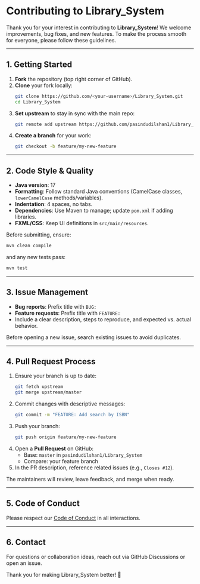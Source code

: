 # Contributing to Library_System

Thank you for your interest in contributing to **Library_System**! We welcome improvements, bug fixes, and new features. To make the process smooth for everyone, please follow these guidelines.

---

## 1. Getting Started

1. **Fork** the repository (top right corner of GitHub).
2. **Clone** your fork locally:
   ```bash
   git clone https://github.com/<your-username>/Library_System.git
   cd Library_System
   ```
3. **Set upstream** to stay in sync with the main repo:
   ```bash
   git remote add upstream https://github.com/pasindudilshan1/Library_System.git
   ```
4. **Create a branch** for your work:
   ```bash
   git checkout -b feature/my-new-feature
   ```

---

## 2. Code Style & Quality

- **Java version**: 17
- **Formatting**: Follow standard Java conventions (CamelCase classes, `lowerCamelCase` methods/variables).
- **Indentation**: 4 spaces, no tabs.
- **Dependencies**: Use Maven to manage; update `pom.xml` if adding libraries.
- **FXML/CSS**: Keep UI definitions in `src/main/resources`.

Before submitting, ensure:

```bash
mvn clean compile
```  
and any new tests pass:
```bash
mvn test
```

---


## 3. Issue Management

- **Bug reports**: Prefix title with `BUG:`
- **Feature requests**: Prefix title with `FEATURE:`
- Include a clear description, steps to reproduce, and expected vs. actual behavior.

Before opening a new issue, search existing issues to avoid duplicates.

---

## 4. Pull Request Process

1. Ensure your branch is up to date:
   ```bash
   git fetch upstream
   git merge upstream/master
   ```
2. Commit changes with descriptive messages:
   ```bash
   git commit -m "FEATURE: Add search by ISBN"
   ```
3. Push your branch:
   ```bash
   git push origin feature/my-new-feature
   ```
4. Open a **Pull Request** on GitHub:
   - Base: `master` in `pasindudilshan1/Library_System`
   - Compare: your feature branch
5. In the PR description, reference related issues (e.g., `Closes #12`).

The maintainers will review, leave feedback, and merge when ready.

---

## 5. Code of Conduct

Please respect our [Code of Conduct](CODE_OF_CONDUCT.md) in all interactions.

---

## 6. Contact

For questions or collaboration ideas, reach out via GitHub Discussions or open an issue.

Thank you for making Library_System better! 🚀

